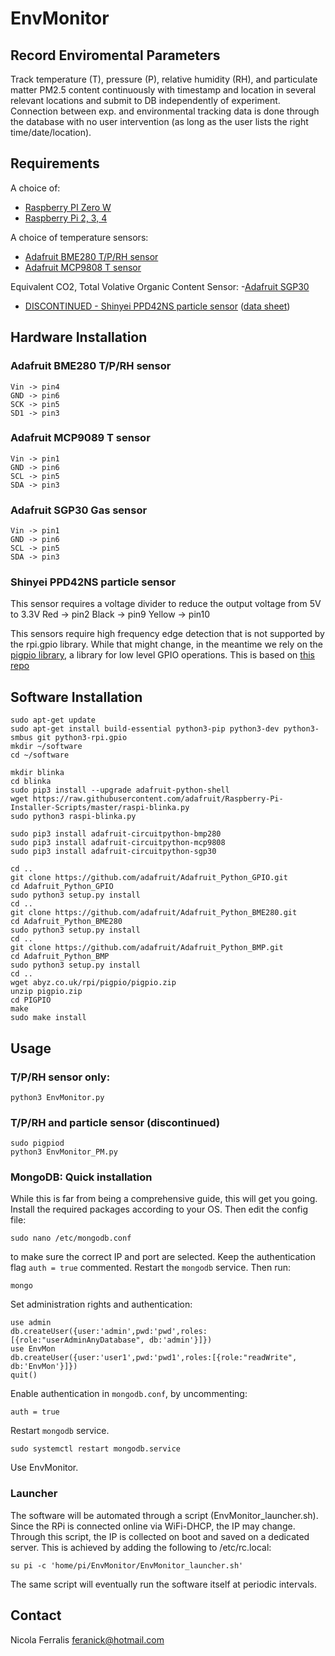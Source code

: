 # EnvMonitor
## Record Enviromental Parameters

Track temperature (T), pressure (P), relative humidity (RH), and particulate matter PM2.5 content
continuously with timestamp and location in several relevant locations and submit to DB independently of experiment. 
Connection between exp. and environmental tracking data is done through the database with no 
user intervention (as long as the user lists the right time/date/location).

## Requirements
A choice of:
- [Raspberry PI Zero W](https://www.raspberrypi.org/products/pi-zero-w/)
- [Raspberry Pi 2, 3, 4](https://www.raspberrypi.org)

A choice of temperature sensors:
- [Adafruit BME280 T/P/RH sensor](https://learn.adafruit.com/adafruit-bme280-humidity-barometric-pressure-temperature-sensor-breakout)
- [Adafruit MCP9808 T sensor](https://learn.adafruit.com/adafruit-mcp9808-precision-i2c-temperature-sensor-guide)

Equivalent CO2, Total Volative Organic Content Sensor:
-[Adafruit SGP30](https://learn.adafruit.com/adafruit-sgp30-gas-tvoc-eco2-mox-sensor)

- [DISCONTINUED - Shinyei PPD42NS particle sensor](https://www.seeedstudio.com/Grove-Dust-Sensor-p-1050.html) ([data sheet](http://www.mouser.com/ds/2/744/Seeed_101020012-838657.pdf))
  
## Hardware Installation
### Adafruit BME280 T/P/RH sensor
    Vin -> pin4
    GND -> pin6
    SCK -> pin5
    SD1 -> pin3
    
### Adafruit MCP9089 T sensor
    Vin -> pin1
    GND -> pin6
    SCL -> pin5
    SDA -> pin3
    
### Adafruit SGP30 Gas sensor
    Vin -> pin1
    GND -> pin6
    SCL -> pin5
    SDA -> pin3

### Shinyei PPD42NS particle sensor
This sensor requires a voltage divider to reduce the output voltage from 5V to 3.3V
    Red -> pin2
    Black -> pin9
    Yellow -> pin10    

This sensors require high frequency edge detection that is not supported by the rpi.gpio library. While that might change, in the meantime we rely on the [pigpio library](http://abyz.co.uk/rpi/pigpio/), a library for low level GPIO operations.  This is based on [this repo](https://github.com/andy-pi/weather-monitor)

## Software Installation
	sudo apt-get update
	sudo apt-get install build-essential python3-pip python3-dev python3-smbus git python3-rpi.gpio
    mkdir ~/software
    cd ~/software
    
    mkdir blinka
    cd blinka
    sudo pip3 install --upgrade adafruit-python-shell
    wget https://raw.githubusercontent.com/adafruit/Raspberry-Pi-Installer-Scripts/master/raspi-blinka.py
    sudo python3 raspi-blinka.py
    
    sudo pip3 install adafruit-circuitpython-bmp280
    sudo pip3 install adafruit-circuitpython-mcp9808
    sudo pip3 install adafruit-circuitpython-sgp30
    
    cd ..
	git clone https://github.com/adafruit/Adafruit_Python_GPIO.git
	cd Adafruit_Python_GPIO
	sudo python3 setup.py install
    cd ..
	git clone https://github.com/adafruit/Adafruit_Python_BME280.git
    cd Adafruit_Python_BME280
    sudo python3 setup.py install
    cd ..
    git clone https://github.com/adafruit/Adafruit_Python_BMP.git
    cd Adafruit_Python_BMP
    sudo python3 setup.py install
    cd ..
    wget abyz.co.uk/rpi/pigpio/pigpio.zip
    unzip pigpio.zip
    cd PIGPIO
    make
    sudo make install

## Usage
### T/P/RH sensor only:
    python3 EnvMonitor.py 
### T/P/RH and particle sensor (discontinued)
    sudo pigpiod
    python3 EnvMonitor_PM.py
    
### MongoDB: Quick installation
While this is far from being a comprehensive guide, this will get you going. Install the required packages according to your OS. Then edit the config file:

    sudo nano /etc/mongodb.conf
    
to make sure the correct IP and port are selected. Keep the authentication flag `auth = true` commented. 
Restart the ```mongodb``` service. Then run:

    mongo

Set administration rights and authentication:

    use admin
    db.createUser({user:'admin',pwd:'pwd',roles:[{role:"userAdminAnyDatabase", db:'admin'}]})
    use EnvMon
    db.createUser({user:'user1',pwd:'pwd1',roles:[{role:"readWrite", db:'EnvMon'}]})
    quit()
    
Enable authentication in  ```mongodb.conf```, by uncommenting:

    auth = true
    
Restart ```mongodb``` service. 

    sudo systemctl restart mongodb.service

Use EnvMonitor.

### Launcher    
The software will be automated through a script (EnvMonitor_launcher.sh). Since the RPi is 
connected online via WiFi-DHCP, the IP may change. Through this script, the IP is collected
on boot and saved on a dedicated server. This is achieved by adding the following to /etc/rc.local:

    su pi -c 'home/pi/EnvMonitor/EnvMonitor_launcher.sh'

The same script will eventually run the software itself at periodic intervals. 

## Contact
Nicola Ferralis <feranick@hotmail.com>
    

